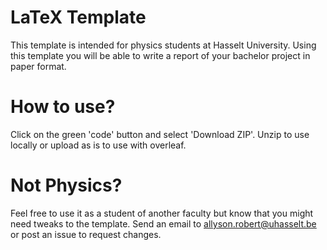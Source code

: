 # LaTeX Template

This template is intended for physics students at Hasselt University.
Using this template you will be able to write a report of your bachelor project in paper format.

# How to use?
Click on the green 'code' button and select 'Download ZIP'.
Unzip to use locally or upload as is to use with overleaf.

# Not Physics?

Feel free to use it as a student of another faculty but know that you might need tweaks to the template.
Send an email to allyson.robert@uhasselt.be or post an issue to request changes.

